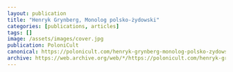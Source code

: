 ```yaml
---
layout: publication
title: "Henryk Grynberg, Monolog polsko-żydowski"
categories: [publications, articles]
tags: []
image: /assets/images/cover.jpg
publication: PoloniCult
canonical: https://polonicult.com/henryk-grynberg-monolog-polsko-zydowski/
archive: https://web.archive.org/web/*/https://polonicult.com/henryk-grynberg-monolog-polsko-zydowski/
---
```


